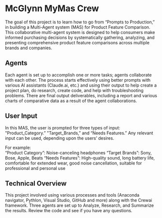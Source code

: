 # McGlynn MyMas Crew

The goal of this project is to learn how to go from “Prompts to Production,” in building a Multi-Agent system (MAS) for Product Feature Comparison. 
This collaborative multi-agent system is designed to help consumers make informed purchasing decisions by systematically gathering, analyzing, and presenting comprehensive product feature comparisons across multiple brands and companies.

## Agents
Each agent is set up to accomplish one or more tasks; agents collaborate with each other.  The process starts effectively using better prompts with various AI assistants (Claude.ai, etc.)  and using their output to help create a project plan, do research, create code, and help with troubleshooting problems.  There are final output deliverables, including a report and various charts of comparative data as a result of the agent collaborations. 

## User Input
In this MAS, the user is prompted for three types of input:  "Product_Category.” "Target_Brands,” and “Needs Features.”  Any relevant input can be used, depending upon the users’ desires.

For example:  
“Product Category”: Noise-canceling headphones
“Target Brands”: Sony, Bose, Apple, Beats
“Needs Features”: High-quality sound, long battery life, comfortable for extended wear, good noise cancellation, suitable for professional and personal use

## Technical Overview
This project involved using various processes and tools (Anaconda navigator, Pythlon, Visual Studio, GitHub and more) along with the Crewai framework. Three agents are set up to Analyze, Research, and Summarize the results. Review the code and see if you have any questions. 


